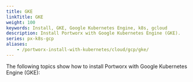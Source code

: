 ```yaml
---
title: GKE
linkTitle: GKE
weight: 100
keywords: Install, GKE, Google Kubernetes Engine, k8s, gcloud
description: Install Portworx with Google Kubernetes Engine (GKE).
series: px-k8s-gcp
aliases:
    - /portworx-install-with-kubernetes/cloud/gcp/gke/
---
```


The following topics show how to install Portworx with Google Kubernetes Engine (GKE): 
